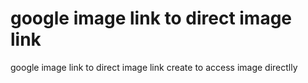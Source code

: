 # google image link to direct image link
 google image link to direct image link create to access image directlly 
